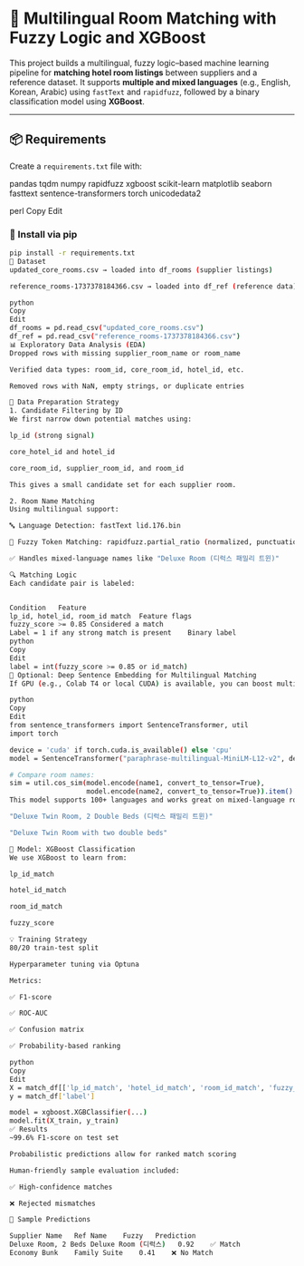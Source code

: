 # 🏨 Multilingual Room Matching with Fuzzy Logic and XGBoost

This project builds a multilingual, fuzzy logic–based machine learning pipeline for **matching hotel room listings** between suppliers and a reference dataset. It supports **multiple and mixed languages** (e.g., English, Korean, Arabic) using `fastText` and `rapidfuzz`, followed by a binary classification model using **XGBoost**.

---

## 📦 Requirements

Create a `requirements.txt` file with:

pandas tqdm numpy rapidfuzz xgboost scikit-learn matplotlib seaborn fasttext sentence-transformers torch unicodedata2

perl
Copy
Edit

### 🔧 Install via pip

```bash
pip install -r requirements.txt
📂 Dataset
updated_core_rooms.csv → loaded into df_rooms (supplier listings)

reference_rooms-1737378184366.csv → loaded into df_ref (reference data)

python
Copy
Edit
df_rooms = pd.read_csv("updated_core_rooms.csv")
df_ref = pd.read_csv("reference_rooms-1737378184366.csv")
📊 Exploratory Data Analysis (EDA)
Dropped rows with missing supplier_room_name or room_name

Verified data types: room_id, core_room_id, hotel_id, etc.

Removed rows with NaN, empty strings, or duplicate entries

🧹 Data Preparation Strategy
1. Candidate Filtering by ID
We first narrow down potential matches using:

lp_id (strong signal)

core_hotel_id and hotel_id

core_room_id, supplier_room_id, and room_id

This gives a small candidate set for each supplier room.

2. Room Name Matching
Using multilingual support:

🔤 Language Detection: fastText lid.176.bin

🔁 Fuzzy Token Matching: rapidfuzz.partial_ratio (normalized, punctuation-free comparison)

✅ Handles mixed-language names like "Deluxe Room (디럭스 패밀리 트윈)"

🔍 Matching Logic
Each candidate pair is labeled:


Condition	Feature
lp_id, hotel_id, room_id match	Feature flags
fuzzy_score >= 0.85	Considered a match
Label = 1 if any strong match is present	Binary label
python
Copy
Edit
label = int(fuzzy_score >= 0.85 or id_match)
🚀 Optional: Deep Sentence Embedding for Multilingual Matching
If GPU (e.g., Colab T4 or local CUDA) is available, you can boost multilingual matching accuracy using SentenceTransformer for semantic similarity:

python
Copy
Edit
from sentence_transformers import SentenceTransformer, util
import torch

device = 'cuda' if torch.cuda.is_available() else 'cpu'
model = SentenceTransformer("paraphrase-multilingual-MiniLM-L12-v2", device=device)

# Compare room names:
sim = util.cos_sim(model.encode(name1, convert_to_tensor=True), 
                   model.encode(name2, convert_to_tensor=True)).item()
This model supports 100+ languages and works great on mixed-language room names like:

"Deluxe Twin Room, 2 Double Beds (디럭스 패밀리 트윈)"

"Deluxe Twin Room with two double beds"

🧠 Model: XGBoost Classification
We use XGBoost to learn from:

lp_id_match

hotel_id_match

room_id_match

fuzzy_score

💡 Training Strategy
80/20 train-test split

Hyperparameter tuning via Optuna

Metrics:

✅ F1-score

✅ ROC-AUC

✅ Confusion matrix

✅ Probability-based ranking

python
Copy
Edit
X = match_df[['lp_id_match', 'hotel_id_match', 'room_id_match', 'fuzzy_score']]
y = match_df['label']

model = xgboost.XGBClassifier(...)
model.fit(X_train, y_train)
✅ Results
~99.6% F1-score on test set

Probabilistic predictions allow for ranked match scoring

Human-friendly sample evaluation included:

✅ High-confidence matches

❌ Rejected mismatches

🧪 Sample Predictions

Supplier Name	Ref Name	Fuzzy	Prediction
Deluxe Room, 2 Beds	Deluxe Room (디럭스)	0.92	✅ Match
Economy Bunk	Family Suite	0.41	❌ No Match

